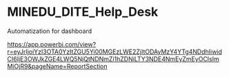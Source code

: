 # MINEDU_DITE_Help_Desk
Automatization for dashboard

https://app.powerbi.com/view?r=eyJrIjoiYzI3OTA0YzItZGU5Yi00MGEzLWE2ZjItODAyMzY4YTg4NDdhIiwidCI6IjE3OWJkZGE4LWQ5NjQtNDNmZi1hZDNiLTY3NDE4NmEyZmEyOCIsImMiOjR9&pageName=ReportSection
